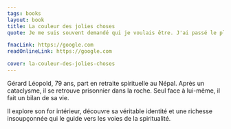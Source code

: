 ```yaml
---
tags: books
layout: book
title: La couleur des jolies choses
quote: Je me suis souvent demandé qui je voulais être. J'ai passé le plus clair de mon temps à chercher qui j'étais. A l'image d'un enfant qui s'entête, j'ai testé des choses. J'ai rempli ma vie, j'ai consommé. J'ai couru après les choses. J'ai oublié de vivre.

fnacLink: https://google.com
readOnlineLink: https://google.com

cover: la-couleur-des-jolies-choses
---
```


Gérard Léopold, 79 ans, part en retraite spirituelle au Népal. Après un cataclysme, il se retrouve prisonnier dans la roche. Seul face à lui-même, il fait un bilan de sa vie.

Il explore son for intérieur, découvre sa véritable identité et une richesse insoupçonnée qui le guide vers les voies de la spiritualité.
